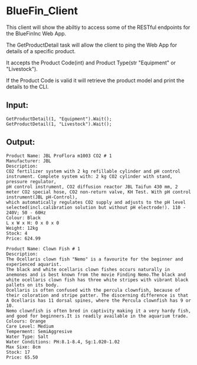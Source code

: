 # BlueFin_Client

This client will show the abiltiy to access some of the RESTful endpoints for the BlueFinInc Web App.

The GetProductDetail task will allow the client to ping the Web App for details of a specific product.

It accepts the Product Code(int) and Product Type(str "Equipment" or "Livestock").

If the Product Code is valid it will retrieve the product model and print the details to the CLI.

## Input:
```
GetProductDetail(1, "Equipment").Wait();
GetProductDetail(1, "Livestock").Wait();
```

## Output:

```
Product Name: JBL ProFlora m1003 CO2 # 1
Manufacturer: JBL
Description:
CO2 fertilizer system with 2 kg refillable cylinder and pH control instrument. Complete system with: 2 kg CO2 cylinder with stand, pressure regulator, 
pH control instrument, CO2 diffusion reactor JBL Taifun 430 mm, 2 meter CO2 special hose, CO2 non-return valve, KH Test. With pH control instrument(JBL pH-Control), 
which automatically regulates CO2 supply and adjusts to the pH level selected(incl.calibration solution but without pH electrode!). 110 - 240V; 50 - 60Hz
Colour: Black
L x W x H: 0 x 0 x 0
Weight: 12kg
Stock: 4
Price: 624.99

Product Name: Clown Fish # 1
Description:
The Ocellaris clown fish "Nemo" is a favourite for the beginner and experienced aquarist. 
The black and white ocellaris clown fishes occurs naturally in anemones and is best known from the movie Finding Nemo.The black and white ocellaris clown fish has three white stripes with vibrant black pallets on its body. 
Ocellaris is often confused with the percula clownfish, because of their coloration and stripe patter. The discerning difference is that A Ocellaris has 11 dorsal spines, where the Percula clownfish has 9 or 10. 
Nemo clownfish is often bred in captivity making it a very hardy fish, and good for beginners.It is readily available in the aquarium trade.
Colours: Orange
Care Level: Medium
Temperment: SemiAggresive 
Water Type: Salt
Water Conditions: PH:8.1-8.4, Sg:1.020-1.02 
Max Sixe: 8cm
Stock: 17
Price: 65.50
```
